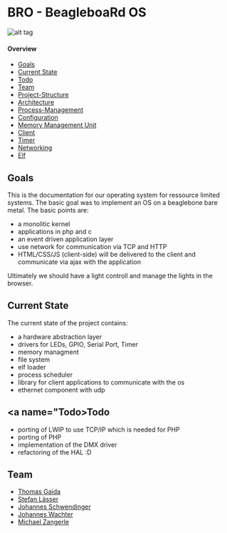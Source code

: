 ﻿# BRO - BeagleboaRd OS

![alt tag](https://raw.github.com/BRO-FHV/docs/master/images/logo_transparent.png)

#### Overview

- [Goals](#Goals)
- [Current State](#CurrentState)
- [Todo](#Todo)
- [Team](#Team)
- [Project-Structure](https://github.com/BRO-FHV/docs/blob/master/project-structure.md)
- [Architecture](https://github.com/BRO-FHV/docs/blob/master/architecture.md)
- [Process-Management](https://github.com/BRO-FHV/docs/blob/master/process-management.md)
- [Configuration](https://github.com/BRO-FHV/docs/blob/master/configuration.md)
- [Memory Management Unit](https://github.com/BRO-FHV/docs/blob/master/mmu.md)
- [Client](https://github.com/BRO-FHV/docs/blob/master/client.md)
- [Timer](https://github.com/BRO-FHV/docs/blob/master/timer.md)
- [Networking](https://github.com/BRO-FHV/docs/blob/master/networking.md)
- [Elf](https://github.com/BRO-FHV/docs/blob/master/elf.md)

## <a name="Goals"></a>Goals
This is the documentation for our operating system for ressource limited systems. The basic goal was to implement an OS on a beaglebone bare metal. The basic points are:  

- a monolitic kernel
- applications in php and c
- an event driven application layer 
- use network for communication via TCP and HTTP
- HTML/CSS/JS (client-side) will be delivered to the client and communicate via ajax with the application

Ultimately we should have a light controll and manage the lights in the browser.

## <a name="CurrentState"></a>Current State
The current state of the project contains:

- a hardware abstraction layer 
- drivers for LEDs, GPIO, Serial Port, Timer
- memory managment
- file system
- elf loader
- process scheduler
- library for client applications to communicate with the os
- ethernet component with udp


## <a name="Todo></a>Todo
- porting of LWIP to use TCP/IP which is needed for PHP
- porting of PHP
- implementation of the DMX driver
- refactoring of the HAL :D

## <a name="Team"></a>Team

- [Thomas Gaida](https://github.com/thomasgaida)
- [Stefan Lässer](https://github.com/sla89)
- [Johannes Schwendinger](https://github.com/jotschgl)
- [Johannes Wachter](https://github.com/wachterjohannes)
- [Michael Zangerle](https://github.com/michaelzangerle)
